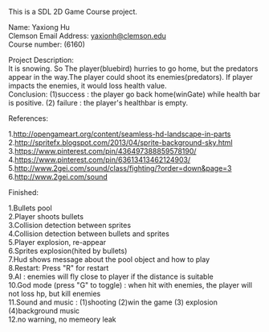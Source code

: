 This is a SDL 2D Game Course project. 

Name: Yaxiong Hu
</br>Clemson Email Address: yaxionh@clemson.edu
</br>Course number: (6160)

Project Description:
</br>It is snowing. So The player(bluebird) hurries to go home, but the predators appear in the way.The player could shoot its enemies(predators). If player impacts the enemies, it would loss health value.
</br>Conclusion: (1)success : the player go back home(winGate) while health bar is positive. (2) failure : the player's healthbar is empty.

References:

1.http://opengameart.org/content/seamless-hd-landscape-in-parts
</br>2.http://spritefx.blogspot.com/2013/04/sprite-background-sky.html
</br>3.https://www.pinterest.com/pin/436497388859578190/
</br>4.https://www.pinterest.com/pin/63613413462124903/
</br>5.http://www.2gei.com/sound/class/fighting/?order=down&page=3
</br>6.http://www.2gei.com/sound

Finished:

1.Bullets pool
</br>2.Player shoots bullets
</br>3.Collision detection between sprites
</br>4.Collision detection between bullets and sprites 
</br>5.Player explosion, re-appear
</br>6.Sprites explosion(hited by bullets)
</br>7.Hud shows message about the pool object and how to play
</br>8.Restart: Press "R" for restart
</br>9.AI : enemies will fly close to player if the distance is suitable
</br>10.God mode (press "G" to toggle) : when hit with enemies, the player will not loss hp, but kill enemies
</br>11.Sound and music : (1)shooting (2)win the game (3) explosion (4)background music 
</br>12.no warning, no memeory leak